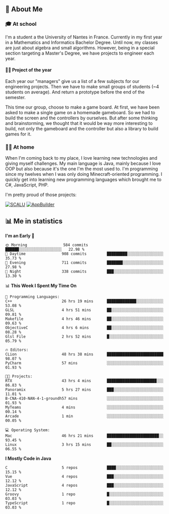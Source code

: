 ## 👀 About Me

### 🎓 At school

I'm a student a the University of Nantes in France. Currently in my first year in a Mathematics and Informatics Bachelor Degree. Until now, my classes are just about algebra and small algorithms. However, being in a special section targeting a Master's Degree, we have projects to engineer each year. 

#### 🔧🔬 Project of the year

Each year our "managers" give us a list of a few subjects for our engineering projects. Then we have to make small groups of students (~4 students on average). And return a prototype before the end of the semester.

This time our group, choose to make a game board. At first, we have been asked to make a single game on a homemade gameboard. So we had to build the screen and the controllers by ourselves. 
But after some thinking and brainstorming, we thought that it would be way more interesting to build, not only the gameboard and the controller but also a library to build games for it.

### 👨‍💻 At home

When I'm coming back to my place, I love learning new technologies and giving myself challenges. My main language is Java, mainly because I love OOP but also because it's the one I'm the most used to. I'm programming since my twelves when I was only doing Minecraft-oriented programming.  I quickly get into learning new programming languages which brought me to C#, JavaScript, PHP. 

I'm pretty proud of those projects:

[![SCALU](https://github-readme-stats.vercel.app/api/pin?username=renardfute&repo=SCALU)](https://github.com/renardfute/scalu)
[![AppBuilder](https://github-readme-stats.vercel.app/api/pin?username=pulsedev2&repo=AppBuilder)](https://github.com/pulsedev2/AppBuilder)

## 📊 Me in statistics
<!--START_SECTION:waka-->
**I'm an Early 🐤** 

```text
🌞 Morning                584 commits         ██████░░░░░░░░░░░░░░░░░░░   22.98 % 
🌆 Daytime                908 commits         █████████░░░░░░░░░░░░░░░░   35.73 % 
🌃 Evening                711 commits         ███████░░░░░░░░░░░░░░░░░░   27.98 % 
🌙 Night                  338 commits         ███░░░░░░░░░░░░░░░░░░░░░░   13.30 % 
```


📊 **This Week I Spent My Time On** 

```text
💬 Programming Languages: 
C++                      26 hrs 19 mins      █████████████░░░░░░░░░░░░   53.08 % 
GLSL                     4 hrs 51 mins       ██░░░░░░░░░░░░░░░░░░░░░░░   09.81 % 
Makefile                 4 hrs 46 mins       ██░░░░░░░░░░░░░░░░░░░░░░░   09.63 % 
ObjectiveC               4 hrs 6 mins        ██░░░░░░░░░░░░░░░░░░░░░░░   08.28 % 
Glsl File                2 hrs 52 mins       █░░░░░░░░░░░░░░░░░░░░░░░░   05.79 % 

🔥 Editors: 
CLion                    48 hrs 38 mins      █████████████████████████   98.07 % 
PyCharm                  57 mins             ░░░░░░░░░░░░░░░░░░░░░░░░░   01.93 % 

🐱‍💻 Projects: 
RTX                      43 hrs 4 mins       ██████████████████████░░░   86.83 % 
Panoramix                5 hrs 27 mins       ███░░░░░░░░░░░░░░░░░░░░░░   11.01 % 
B-CNA-410-NAN-4-1-groundh57 mins             ░░░░░░░░░░░░░░░░░░░░░░░░░   01.93 % 
MyTeams                  4 mins              ░░░░░░░░░░░░░░░░░░░░░░░░░   00.14 % 
Arcade                   1 min               ░░░░░░░░░░░░░░░░░░░░░░░░░   00.05 % 

💻 Operating System: 
Mac                      46 hrs 21 mins      ███████████████████████░░   93.45 % 
Linux                    3 hrs 15 mins       ██░░░░░░░░░░░░░░░░░░░░░░░   06.55 % 
```

**I Mostly Code in Java** 

```text
C                        5 repos             ████░░░░░░░░░░░░░░░░░░░░░   15.15 % 
Vue                      4 repos             ███░░░░░░░░░░░░░░░░░░░░░░   12.12 % 
JavaScript               4 repos             ███░░░░░░░░░░░░░░░░░░░░░░   12.12 % 
Groovy                   1 repo              █░░░░░░░░░░░░░░░░░░░░░░░░   03.03 % 
TypeScript               1 repo              █░░░░░░░░░░░░░░░░░░░░░░░░   03.03 % 
```




<!--END_SECTION:waka-->
